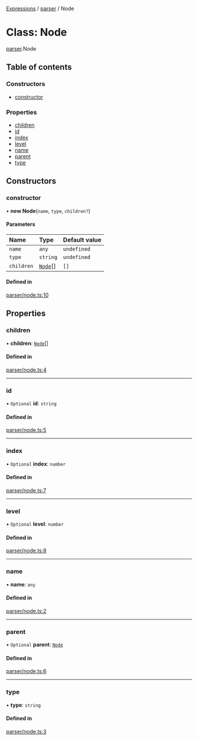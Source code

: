 [Expressions](../README.md) / [parser](../modules/parser.md) / Node

# Class: Node

[parser](../modules/parser.md).Node

## Table of contents

### Constructors

- [constructor](parser.Node.md#constructor)

### Properties

- [children](parser.Node.md#children)
- [id](parser.Node.md#id)
- [index](parser.Node.md#index)
- [level](parser.Node.md#level)
- [name](parser.Node.md#name)
- [parent](parser.Node.md#parent)
- [type](parser.Node.md#type)

## Constructors

### constructor

• **new Node**(`name`, `type`, `children?`)

#### Parameters

| Name | Type | Default value |
| :------ | :------ | :------ |
| `name` | `any` | `undefined` |
| `type` | `string` | `undefined` |
| `children` | [`Node`](parser.Node.md)[] | `[]` |

#### Defined in

[parser/node.ts:10](https://github.com/FlavioLionelRita/js-expressions/blob/414f93e/src/lib/parser/node.ts#L10)

## Properties

### children

• **children**: [`Node`](parser.Node.md)[]

#### Defined in

[parser/node.ts:4](https://github.com/FlavioLionelRita/js-expressions/blob/414f93e/src/lib/parser/node.ts#L4)

___

### id

• `Optional` **id**: `string`

#### Defined in

[parser/node.ts:5](https://github.com/FlavioLionelRita/js-expressions/blob/414f93e/src/lib/parser/node.ts#L5)

___

### index

• `Optional` **index**: `number`

#### Defined in

[parser/node.ts:7](https://github.com/FlavioLionelRita/js-expressions/blob/414f93e/src/lib/parser/node.ts#L7)

___

### level

• `Optional` **level**: `number`

#### Defined in

[parser/node.ts:8](https://github.com/FlavioLionelRita/js-expressions/blob/414f93e/src/lib/parser/node.ts#L8)

___

### name

• **name**: `any`

#### Defined in

[parser/node.ts:2](https://github.com/FlavioLionelRita/js-expressions/blob/414f93e/src/lib/parser/node.ts#L2)

___

### parent

• `Optional` **parent**: [`Node`](parser.Node.md)

#### Defined in

[parser/node.ts:6](https://github.com/FlavioLionelRita/js-expressions/blob/414f93e/src/lib/parser/node.ts#L6)

___

### type

• **type**: `string`

#### Defined in

[parser/node.ts:3](https://github.com/FlavioLionelRita/js-expressions/blob/414f93e/src/lib/parser/node.ts#L3)
